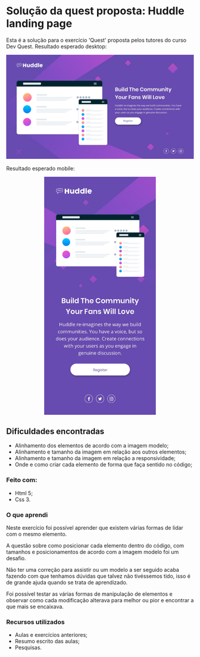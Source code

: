 # Solução da quest proposta: Huddle landing page

Esta é a solução para o exercício 'Quest' proposta pelos tutores do curso Dev Quest.
Resultado esperado desktop:
<p align="center">
    <img src="src/assets/to-readme/desktop-design.jpg">
</p>

Resultado esperado mobile:
<p align="center">
    <img width="300" src="src/assets/to-readme/mobile-design.jpg">
</p>

## Dificuldades encontradas

- Alinhamento dos elementos de acordo com a imagem modelo;
- Alinhamento e tamanho da imagem em relação aos outros elementos;
- Alinhamento e tamanho da imagem em relação a responsividade;
- Onde e como criar cada elemento de forma que faça sentido no código;


### Feito com:
- Html 5;
- Css 3.


### O que aprendi

Neste exercício foi possível aprender que existem várias formas de lidar com o mesmo elemento. 

A questão sobre como posicionar cada elemento dentro do código, com tamanhos e posicionamentos de acordo com a imagem modelo foi um desafio.

Não ter uma correção para assistir ou um modelo a ser seguido acaba fazendo com que tenhamos dúvidas que talvez não tivéssemos tido, isso é de grande ajuda quando se trata de aprendizado.

Foi possível testar as várias formas de manipulação de elementos e observar como cada modificação alterava para melhor ou pior e encontrar a que mais se encaixava.


### Recursos utilizados

- Aulas e exercícios anteriores;
- Resumo escrito das aulas;
- Pesquisas.


